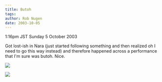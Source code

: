 ```yaml
---
title: Butoh
tags: 
author: Rob Nugen
date: 2003-10-05
---
```


<p class=date>1:16pm JST Sunday 5 October 2003</p>

<p>Got lost-ish in Nara (just started following something and then
realized oh I need to go this way instead) and therefore happened
across a performance that I'm sure was butoh.  Nice.</p>

<p><a
href="/images/travel/japan2003-2004/005_janette-trip/janette_trip-Images/40.jpg"><img
src="/images/travel/japan2003-2004/005_janette-trip/janette_trip-Thumbnails/40.jpg"
border=0></a></p>

<p><a
href="/images/travel/japan2003-2004/005_janette-trip/janette_trip-Images/44.jpg"><img
src="/images/travel/japan2003-2004/005_janette-trip/janette_trip-Thumbnails/44.jpg"
border=0></a></p>
